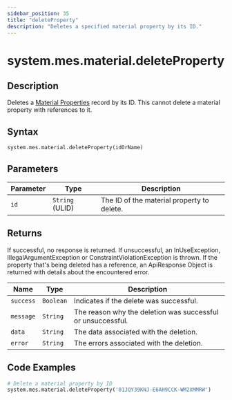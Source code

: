```yaml
---
sidebar_position: 35
title: "deleteProperty"
description: "Deletes a specified material property by its ID."
---
```


# system.mes.material.deleteProperty

## Description

Deletes a [Material Properties](../../data-model/material-model/material-property) record by its ID.
This cannot delete a material property with references to it.

## Syntax

```python
system.mes.material.deleteProperty(idOrName)
```

## Parameters

| Parameter | Type            | Description                                |
| --------- | --------------- | ------------------------------------------ |
| `id`      | `String` (ULID) | The ID of the material property to delete. |

## Returns

If successful, no response is returned. If unsuccessful, an InUseException, IllegalArgumentException or ConstraintViolationException is thrown.
If the property that's being deleted has a reference, an ApiResponse Object is returned with details about the encountered error.

| Name      | Type      | Description                                                 |
| --------- | --------- | ----------------------------------------------------------- |
| `success` | `Boolean` | Indicates if the delete was successful.                     |
| `message` | `String`  | The reason why the deletion was successful or unsuccessful. |
| `data`    | `String`  | The data associated with the deletion.                      |
| `error`   | `String`  | The errors associated with the deletion.                    |

## Code Examples

```python
# Delete a material property by ID
system.mes.material.deleteProperty('01JQY39KNJ-E6AH9CCK-WM2XMMRW')
```
